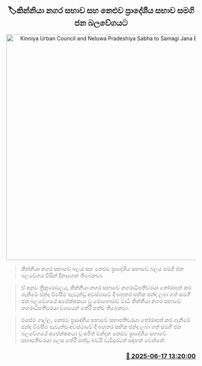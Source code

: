 <p align='center'><b><h2 align='center' title='Kinniya Urban Council and Neluwa Pradeshiya Sabha to Samagi Jana Balawegaya'>🏷කින්නියා නගර සභාව සහ නෙළුව ප්‍රාදේශීය සභාව සමගි ජන බලවේගයට</h2></b></p>
<p align='center'><img src='https://helakuru.sgp1.cdn.digitaloceanspaces.com/esana/images/lib/samagi-jana-balawegaya-sjb.jpg' width='600' alt='Kinniya Urban Council and Neluwa Pradeshiya Sabha to Samagi Jana Balawegaya'></p>

> කින්නියා නගර සභාවේ බලය සහ නෙළුව ප්‍රාදේශීය සභාවේ බලය සමගි ජන බලවේගය විසින් දිනාගෙන තිබෙනවා.

> ඒ අනුව ත්‍රිකුණාමලය, කින්නියා නගර සභාවේ නගරාධිපතිවරයා තෝරාපත් කර ගැනීමේ ඡන්ද විමසීම පැවැත්වූ අවස්ථාවේ දී බහුතර සභික ඡන්ද ලබා ගත් සමගි ජන බලවේගයේ අපේක්ෂකයා වූ මොහොමඩ් මාධි කින්නියා නගර සභාවේ නගරාධිපතිවරයා වශයෙන් තේරී පත්ව තිබෙනවා.

> එසේම ගාල්ල, නෙළුව ප්‍රාදේශීය සභාවේ සභාපතිවරයා තෝරාපත් කර ගැනීමේ ඡන්ද විමසීම පැවැත්වූ අවස්ථාවේ දී බහුතර සභික ඡන්ද ලබා ගත් සමගි ජන බලවේගයේ අපේක්ෂකයා වූ අජිත් චන්දන නෙළුව ප්‍රාදේශීය සභාවේ සභාපතිවරයා ලෙස තේරී පත්වූ බවයි වැඩිදුරටත් සඳහන් වෙන්නේ.



<h3 align='right'><a href='https://www.helakuru.lk/esana/p/111087/'>📅 2025-06-17 13:20:00</a></h3>
